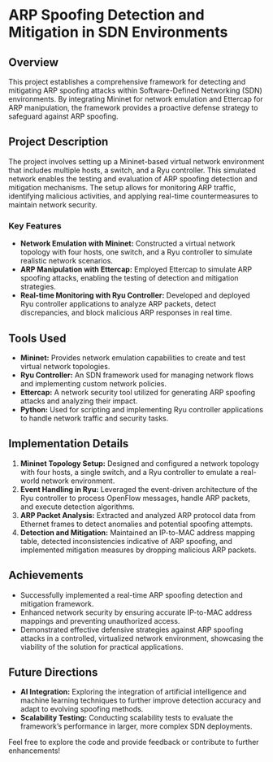 # ARP Spoofing Detection and Mitigation in SDN Environments

## Overview
This project establishes a comprehensive framework for detecting and mitigating ARP spoofing attacks within Software-Defined Networking (SDN) environments. By integrating Mininet for network emulation and Ettercap for ARP manipulation, the framework provides a proactive defense strategy to safeguard against ARP spoofing.

## Project Description
The project involves setting up a Mininet-based virtual network environment that includes multiple hosts, a switch, and a Ryu controller. This simulated network enables the testing and evaluation of ARP spoofing detection and mitigation mechanisms. The setup allows for monitoring ARP traffic, identifying malicious activities, and applying real-time countermeasures to maintain network security.

### Key Features
- **Network Emulation with Mininet:** Constructed a virtual network topology with four hosts, one switch, and a Ryu controller to simulate realistic network scenarios.
- **ARP Manipulation with Ettercap:** Employed Ettercap to simulate ARP spoofing attacks, enabling the testing of detection and mitigation strategies.
- **Real-time Monitoring with Ryu Controller:** Developed and deployed Ryu controller applications to analyze ARP packets, detect discrepancies, and block malicious ARP responses in real time.

## Tools Used
- **Mininet:** Provides network emulation capabilities to create and test virtual network topologies.
- **Ryu Controller:** An SDN framework used for managing network flows and implementing custom network policies.
- **Ettercap:** A network security tool utilized for generating ARP spoofing attacks and analyzing their impact.
- **Python:** Used for scripting and implementing Ryu controller applications to handle network traffic and security tasks.

## Implementation Details
1. **Mininet Topology Setup:** Designed and configured a network topology with four hosts, a single switch, and a Ryu controller to emulate a real-world network environment.
2. **Event Handling in Ryu:** Leveraged the event-driven architecture of the Ryu controller to process OpenFlow messages, handle ARP packets, and execute detection algorithms.
3. **ARP Packet Analysis:** Extracted and analyzed ARP protocol data from Ethernet frames to detect anomalies and potential spoofing attempts.
4. **Detection and Mitigation:** Maintained an IP-to-MAC address mapping table, detected inconsistencies indicative of ARP spoofing, and implemented mitigation measures by dropping malicious ARP packets.

## Achievements
- Successfully implemented a real-time ARP spoofing detection and mitigation framework.
- Enhanced network security by ensuring accurate IP-to-MAC address mappings and preventing unauthorized access.
- Demonstrated effective defensive strategies against ARP spoofing attacks in a controlled, virtualized network environment, showcasing the viability of the solution for practical applications.

## Future Directions
- **AI Integration:** Exploring the integration of artificial intelligence and machine learning techniques to further improve detection accuracy and adapt to evolving spoofing methods.
- **Scalability Testing:** Conducting scalability tests to evaluate the framework’s performance in larger, more complex SDN deployments.

Feel free to explore the code and provide feedback or contribute to further enhancements!
